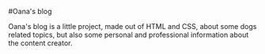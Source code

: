 #Oana's blog

Oana's blog is a little project, made out of HTML and CSS, about some dogs related topics, but also some personal and professional information about the content creator.

